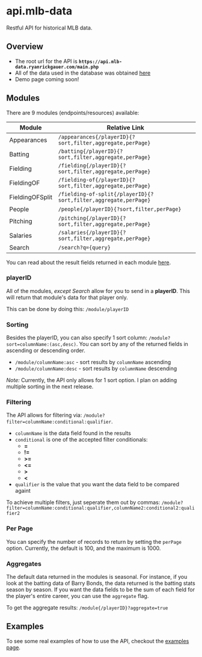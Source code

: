 # api.mlb-data

Restful API for historical MLB data.


## Overview

* The root url for the API is **`https://api.mlb-data.ryanrickgauer.com/main.php`**
* All of the data used in the database was obtained [here](https://github.com/WebucatorTraining/lahman-baseball-mysql)
* Demo page coming soon!


## Modules

There are 9 modules (endpoints/resources) available:

Module | Relative Link
--- | ---
Appearances | `/appearances{/playerID}{?sort,filter,aggregate,perPage}`
Batting | `/batting{/playerID}{?sort,filter,aggregate,perPage}`
Fielding | `/fielding{/playerID}{?sort,filter,aggregate,perPage}`
FieldingOF | `/fielding-of{/playerID}{?sort,filter,aggregate,perPage}`
FieldingOFSplit | `/fielding-of-split{/playerID}{?sort,filter,aggregate,perPage}`
People | `/people{/playerID}{?sort,filter,perPage}` 
Pitching | `/pitching{/playerID}{?sort,filter,aggregate,perPage}`
Salaries | `/salaries{/playerID}{?sort,filter,aggregate,perPage}`
Search | `/search?q={query}`

You can read about the result fields returned in each module [here](docs/tables.md).

### playerID

All of the modules, *except Search* allow for you to send in a **playerID**. This will return that module's data for that player only. 

This can be done by doing this: `/module/playerID`

### Sorting

Besides the playerID, you can also specify 1 sort column: `/module?sort=columnName:(asc,desc)`. You can sort by any of the returned fields in ascending or descending order. 

* `/module/columnName:asc` - sort results by `columnName` ascending
* `/module/columnName:desc` - sort results by `columnName` descending

*Note:* Currently, the API only allows for 1 sort option. I plan on adding multiple sorting in the next release.

### Filtering

The API allows for filtering via: `/module?filter=columnName:conditional:qualifier`. 

* `columnName` is the data field found in the results
* `conditional` is one of the accepted filter conditionals:
  * __=__
  * __!=__
  * __>=__
  * __<=__
  * __>__
  * __<__
* `qualifier` is the value that you want the data field to be compared againt

To achieve multiple filters, just seperate them out by commas: `/module?filter=columnName:conditional:qualifier,columnName2:conditional2:qualifier2`

### Per Page

You can specify the number of records to return by setting the `perPage` option. Currently, the default is 100, and the maximum is 1000.

### Aggregates

The default data returned in the modules is seasonal. For instance, if you look at the batting data of Barry Bonds, the data returned is the batting stats season by season. If you want the data fields to be the sum of each field for the player's entire career, you can use the `aggregate` flag. 

To get the aggregate results: `/module{/playerID}?aggregate=true`

## Examples

To see some real examples of how to use the API, checkout the [examples page](docs/examples.md).


